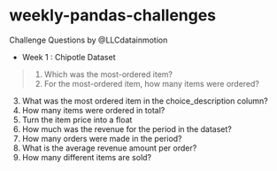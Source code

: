 # weekly-pandas-challenges
Challenge Questions by @LLCdatainmotion

- Week 1 : Chipotle Dataset
> 1. Which was the most-ordered item?
> 2. For the most-ordered item, how many items were ordered?
  3. What was the most ordered item in the choice_description column?
  4. How many items were ordered in total?
  5. Turn the item price into a float
  6. How much was the revenue for the period in the dataset?
  7. How many orders were made in the period?
  8. What is the average revenue amount per order?
  9. How many different items are sold?
